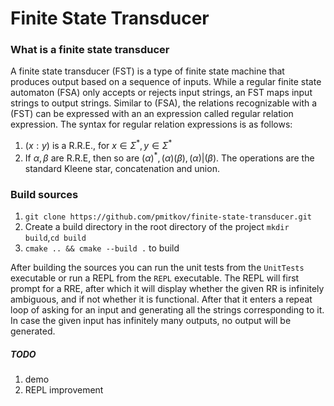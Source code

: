 # Finite State Transducer 

### What is a finite state transducer

A finite state transducer (FST) is a type of finite state machine that produces output based on a sequence of inputs. While a regular finite state automaton (FSA) only accepts or rejects input strings, an FST maps input strings to output strings. Similar to (FSA), the relations recognizable with a (FST) can be expressed with an an expression called regular relation expression. The syntax for regular relation expressions is as follows:

1. $(x:y)$ is a R.R.E., for $`x\in\Sigma^*,y\in\Sigma^*`$
2. If $\alpha,\beta$ are R.R.E, then so are $(\alpha)^*, (\alpha)(\beta), (\alpha)|(\beta)$. The operations are the standard Kleene star, concatenation and union.

### Build sources 

1. `git clone https://github.com/pmitkov/finite-state-transducer.git`
2. Create a build directory in the root directory of the project `mkdir build`,`cd build`
3. `cmake .. && cmake --build .` to build

After building the sources you can run the unit tests from the `UnitTests` executable or run a REPL from the `REPL` executable. The REPL will first prompt for a RRE, after which it will display whether the given RR is infinitely ambiguous, and if not whether it is functional. After that it enters a repeat loop of asking for an input and generating all the strings corresponding to it. In case the given input has infinitely many outputs, no output will be generated.

##### TODO

1. demo
2. REPL improvement
